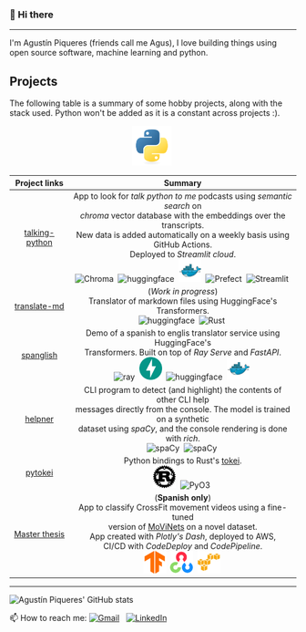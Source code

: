 ### 👋 Hi there

---

<!--
**plaguss/plaguss** is a ✨ _special_ ✨ repository because its `README.md` (this file) appears on your GitHub profile.

Here are some ideas to get you started:

- 🔭 I’m currently working on ...
- 🌱 I’m currently learning ...
- 👯 I’m looking to collaborate on ...
- 🤔 I’m looking for help with ...
- 💬 Ask me about ...
- 📫 How to reach me: ...
- 😄 Pronouns: ...
- ⚡ Fun fact: ...

- 👀 I'm interested in data engineering, data science, machine learning, software engineering...

- 👯 I’m looking to collaborate on all things ![](https://img.shields.io/badge/Python-14354C?style=for-the-badge&style=flat&logo=python)

- 🌱 I’m currently learning ![](https://img.shields.io/badge/Rust-000000?style=for-the-badge&style=flat&logo=rust&logoColor=white)

-->

I'm Agustín Piqueres (friends call me Agus), I love building things using open source software, machine learning and python.


## Projects

The following table is a summary of some hobby projects, along with the stack used.
Python won't be added as it is a constant across projects :).


<div align="center">

<img src="https://raw.githubusercontent.com/devicons/devicon/1119b9f84c0290e0f0b38982099a2bd027a48bf1/icons/python/python-original.svg" title="Python" alt="Javascript" width="70" height="70">&nbsp;


| Project links   |      Summary      |
|:----------:|:-------------:|
| [talking-python](https://github.com/plaguss/talking-python) | App to look for *talk python to me* podcasts using *semantic search* on <br/> *chroma* vector database with the embeddings over the transcripts. <br/> New data is added automatically on a weekly basis using GitHub Actions. <br/> Deployed to *Streamlit cloud*. <br/> <img src="https://www.trychroma.com/chroma-logo.png" title="Chroma" alt="Chroma" width="40" height="35"/>&nbsp; <img src="https://huggingface.co/front/assets/huggingface_logo-noborder.svg" title="huggingface" alt="huggingface" width="40" height="40"/>&nbsp; <img src="https://raw.githubusercontent.com/devicons/devicon/1119b9f84c0290e0f0b38982099a2bd027a48bf1/icons/docker/docker-original.svg"  title="Docker" alt="Docker" width="40" height="40"/>&nbsp; <img src="https://d33wubrfki0l68.cloudfront.net/ed3492ea646ab7411b56ba0bf80b445f2187e38f/d266f/assets/img/full_logo_dark.2d098da5.svg" title="Prefect" alt="Prefect" width="90" height="40"/>&nbsp; <img src="https://user-images.githubusercontent.com/7164864/217935870-c0bc60a3-6fc0-4047-b011-7b4c59488c91.png" title="Streamlit" alt="Streamlit" width="40" height="25"/>&nbsp; |
| [translate-md](https://github.com/plaguss/translate-md) |    (*Work in progress*) <br/> Translator of markdown files using HuggingFace's Transformers.   <br/>   <img src="https://huggingface.co/front/assets/huggingface_logo-noborder.svg" title="huggingface" alt="huggingface" width="40" height="40"/>&nbsp; <img src="https://markdown-it-py.readthedocs.io/en/latest/_static/markdown-it-py.svg" title="Rust" alt="Rust" width="40" height="40"/>&nbsp; |
| [spanglish](https://github.com/plaguss/spanglish) |    Demo of a spanish to englis translator service using HuggingFace's <br/> Transformers. Built on top of *Ray Serve* and *FastAPI*.   <br/>  <img src="https://avatars.githubusercontent.com/u/22125274?s=48&v=4" title="ray" alt="ray" width="40" height="40"/>&nbsp; <img src="https://raw.githubusercontent.com/devicons/devicon/1119b9f84c0290e0f0b38982099a2bd027a48bf1/icons/fastapi/fastapi-plain.svg" title="Rust" alt="Rust" width="40" height="40"/>&nbsp; <img src="https://huggingface.co/front/assets/huggingface_logo-noborder.svg" title="huggingface" alt="huggingface" width="40" height="40"/>&nbsp; <img src="https://raw.githubusercontent.com/devicons/devicon/1119b9f84c0290e0f0b38982099a2bd027a48bf1/icons/docker/docker-original.svg"  title="Docker" alt="Docker" width="40" height="40"/>&nbsp; |
| [helpner](https://github.com/plaguss/helpner) |    CLI program to detect (and highlight) the contents of other CLI help <br/> messages directly from the console. The model is trained on a synthetic <br/> dataset using *spaCy*, and the console rendering is done with *rich*.  <br/>   <img src="https://duckduckgo.com/i/81015968.png" title="spaCy" alt="spaCy" width="50" height="20"/>&nbsp; <img src="https://avatars.githubusercontent.com/u/93378883?s=48&v=4" title="spaCy" alt="spaCy" width="40" height="40"/>&nbsp; |
| [pytokei](https://github.com/plaguss/pytokei) | Python bindings to Rust's [tokei](https://github.com/XAMPPRocky/tokei).   <br/>  <img src="https://raw.githubusercontent.com/devicons/devicon/1119b9f84c0290e0f0b38982099a2bd027a48bf1/icons/rust/rust-plain.svg" title="Rust" alt="Rust" width="40" height="40"/>&nbsp; <img src="https://avatars.githubusercontent.com/u/28156855?s=200&v=4" title="PyO3" alt="PyO3" width="40" height="40"/>&nbsp; |
| [Master thesis](https://github.com/plaguss/tfm-misc/blob/main/slides/slides.md) | (**Spanish only**)    <br/> App to classify CrossFit movement videos using a fine-tuned  <br/> version of [MoViNets](https://github.com/tensorflow/models/blob/master/official/projects/movinet/README.md) on a novel dataset. <br/> App created with *Plotly's Dash*, deployed to AWS, <br/> CI/CD with *CodeDeploy* and *CodePipeline*.  <br/>  <img src="https://raw.githubusercontent.com/devicons/devicon/1119b9f84c0290e0f0b38982099a2bd027a48bf1/icons/tensorflow/tensorflow-original.svg" title="tensorflow" alt="tensorflow" width="40" height="40"/>&nbsp; <img src="https://raw.githubusercontent.com/devicons/devicon/1119b9f84c0290e0f0b38982099a2bd027a48bf1/icons/opencv/opencv-original.svg" title="opencv" alt="opencv" width="40" height="40"/>&nbsp; <img src="https://raw.githubusercontent.com/devicons/devicon/1119b9f84c0290e0f0b38982099a2bd027a48bf1/icons/amazonwebservices/amazonwebservices-original.svg" title="aws" alt="aws" width="40" height="40"/>&nbsp; |


</div>


---

![Agustín Piqueres' GitHub stats](https://github-readme-stats.vercel.app/api?username=plaguss&count_private=true&show_icons=true&theme=tokyonight)

 📫 How to reach me:
<a href="mailto:agustin.piqueres@gmail.com"><img alt="Gmail" src="https://img.shields.io/badge/Gmail-D14836?style=flat&logo=gmail&logoColor=white" /></a> &nbsp;
<a href="https://www.linkedin.com/in/agust%C3%ADn-piqueres-lajar%C3%ADn-6a661810a/?locale=en_US"><img alt="LinkedIn" src="https://img.shields.io/badge/linkedin%20-%230077B5.svg?&style=flat&logo=linkedin&logoColor=white"/></a> &nbsp;

<!-- ---

### Lines of code 

[![Updated once a week at 01:04](https://github.com/plaguss/plaguss/actions/workflows/fig.yml/badge.svg)](https://github.com/plaguss/plaguss/actions/workflows/fig.yml)

The following figure show the lines of code obtained with [pytokei](https://github.com/plaguss/pytokei). It is obtained from the public repos, without taking into account forks.

<p><img src="./pytokei_fig.svg"/></p> -->
